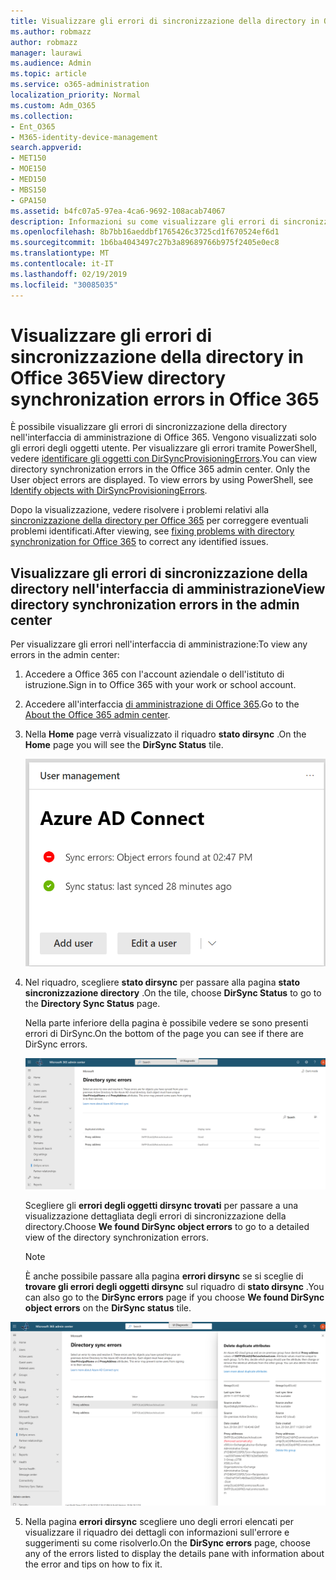 ```yaml
---
title: Visualizzare gli errori di sincronizzazione della directory in Office 365
ms.author: robmazz
author: robmazz
manager: laurawi
ms.audience: Admin
ms.topic: article
ms.service: o365-administration
localization_priority: Normal
ms.custom: Adm_O365
ms.collection:
- Ent_O365
- M365-identity-device-management
search.appverid:
- MET150
- MOE150
- MED150
- MBS150
- GPA150
ms.assetid: b4fc07a5-97ea-4ca6-9692-108acab74067
description: Informazioni su come visualizzare gli errori di sincronizzazione della directory nell'interfaccia di amministrazione di Office 365.
ms.openlocfilehash: 8b7bb16aeddbf1765426c3725cd1f670524ef6d1
ms.sourcegitcommit: 1b6ba4043497c27b3a89689766b975f2405e0ec8
ms.translationtype: MT
ms.contentlocale: it-IT
ms.lasthandoff: 02/19/2019
ms.locfileid: "30085035"
---
```

# <a name="view-directory-synchronization-errors-in-office-365"></a><span data-ttu-id="715d7-103">Visualizzare gli errori di sincronizzazione della directory in Office 365</span><span class="sxs-lookup"><span data-stu-id="715d7-103">View directory synchronization errors in Office 365</span></span>

<span data-ttu-id="715d7-p101">È possibile visualizzare gli errori di sincronizzazione della directory nell'interfaccia di amministrazione di Office 365. Vengono visualizzati solo gli errori degli oggetti utente. Per visualizzare gli errori tramite PowerShell, vedere [identificare gli oggetti con DirSyncProvisioningErrors](https://docs.microsoft.com/azure/active-directory/hybrid/how-to-connect-syncservice-duplicate-attribute-resiliency).</span><span class="sxs-lookup"><span data-stu-id="715d7-p101">You can view directory synchronization errors in the Office 365 admin center. Only the User object errors are displayed. To view errors by using PowerShell, see [Identify objects with DirSyncProvisioningErrors](https://docs.microsoft.com/azure/active-directory/hybrid/how-to-connect-syncservice-duplicate-attribute-resiliency).</span></span>

<span data-ttu-id="715d7-107">Dopo la visualizzazione, vedere risolvere i problemi relativi alla [sincronizzazione della directory per Office 365](fix-problems-with-directory-synchronization.md) per correggere eventuali problemi identificati.</span><span class="sxs-lookup"><span data-stu-id="715d7-107">After viewing, see [fixing problems with directory synchronization for Office 365](fix-problems-with-directory-synchronization.md) to correct any identified issues.</span></span>
  
## <a name="view-directory-synchronization-errors-in-the-admin-center"></a><span data-ttu-id="715d7-108">Visualizzare gli errori di sincronizzazione della directory nell'interfaccia di amministrazione</span><span class="sxs-lookup"><span data-stu-id="715d7-108">View directory synchronization errors in the admin center</span></span>

<span data-ttu-id="715d7-109">Per visualizzare gli errori nell'interfaccia di amministrazione:</span><span class="sxs-lookup"><span data-stu-id="715d7-109">To view any errors in the admin center:</span></span>
  
1. <span data-ttu-id="715d7-110">Accedere a Office 365 con l'account aziendale o dell'istituto di istruzione.</span><span class="sxs-lookup"><span data-stu-id="715d7-110">Sign in to Office 365 with your work or school account.</span></span> 
    
2. <span data-ttu-id="715d7-111">Accedere all'interfaccia [di amministrazione di Office 365](https://support.office.com/article/758befc4-0888-4009-9f14-0d147402fd23).</span><span class="sxs-lookup"><span data-stu-id="715d7-111">Go to the [About the Office 365 admin center](https://support.office.com/article/758befc4-0888-4009-9f14-0d147402fd23).</span></span>
    
3. <span data-ttu-id="715d7-112">Nella **Home** page verrà visualizzato il riquadro **stato dirsync** .</span><span class="sxs-lookup"><span data-stu-id="715d7-112">On the **Home** page you will see the **DirSync Status** tile.</span></span> 
    
    ![Riquadro di stato DirSync nell'anteprima dell'interfaccia di amministrazione](media/060006e9-de61-49d5-8979-e77cda198e71.png)
  
4. <span data-ttu-id="715d7-114">Nel riquadro, scegliere **stato dirsync** per passare alla pagina **stato sincronizzazione directory** .</span><span class="sxs-lookup"><span data-stu-id="715d7-114">On the tile, choose **DirSync Status** to go to the **Directory Sync Status** page.</span></span> 
    
    <span data-ttu-id="715d7-115">Nella parte inferiore della pagina è possibile vedere se sono presenti errori di DirSync.</span><span class="sxs-lookup"><span data-stu-id="715d7-115">On the bottom of the page you can see if there are DirSync errors.</span></span>
    
    ![Nella pagina stato sincronizzazione directory è possibile vedere se sono presenti errori degli oggetti DirSync](media/882094a3-80d3-4aae-b90b-78b27047974c.png)
  
    <span data-ttu-id="715d7-117">Scegliere gli **errori degli oggetti dirsync trovati** per passare a una visualizzazione dettagliata degli errori di sincronizzazione della directory.</span><span class="sxs-lookup"><span data-stu-id="715d7-117">Choose **We found DirSync object errors** to go to a detailed view of the directory synchronization errors.</span></span> 
    
    > [!NOTE]
    > <span data-ttu-id="715d7-118">È anche possibile passare alla pagina **errori dirsync** se si sceglie di **trovare gli errori degli oggetti dirsync** sul riquadro di **stato dirsync** .</span><span class="sxs-lookup"><span data-stu-id="715d7-118">You can also go to the **DirSync errors** page if you choose **We found DirSync object errors** on the **DirSync status** tile.</span></span> 
  
![Pagina errori DirSync](media/a6e302d4-6be7-4e3a-b4b5-81c5a2c02952.png)
  
5. <span data-ttu-id="715d7-120">Nella pagina **errori dirsync** scegliere uno degli errori elencati per visualizzare il riquadro dei dettagli con informazioni sull'errore e suggerimenti su come risolverlo.</span><span class="sxs-lookup"><span data-stu-id="715d7-120">On the **DirSync errors** page, choose any of the errors listed to display the details pane with information about the error and tips on how to fix it.</span></span> 
